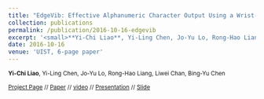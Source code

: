 ```yaml
---
title: "EdgeVib: Effective Alphanumeric Character Output Using a Wrist-Worn Tactile Display"
collection: publications
permalink: /publication/2016-10-16-edgevib
excerpt: '<small>**Yi-Chi Liao**, Yi-Ling Chen, Jo-Yu Lo, Rong-Hao Liang, Liwei Chan, Bing-Yu Chen </small> <small>[[Project Page](https://yichiliao.github.io/portfolio/portfolio-1/)],[[Paper](http://yichiliao.github.io/files/edgevib_uist16.pdf)],[[video](https://www.youtube.com/watch?v=Q_2owlSeDg4)],[[Presentation](https://www.youtube.com/watch?v=4aogj5g-Ft0)],[[Slide](https://goo.gl/mpHQ70)]</small>'
date: 2016-10-16
venue: 'UIST, 6-page paper'
---
```


<small>**Yi-Chi Liao**, Yi-Ling Chen, Jo-Yu Lo, Rong-Hao Liang, Liwei Chan, Bing-Yu Chen </small>

<small>[Project Page](https://yichiliao.github.io/portfolio/portfolio-1/) // [Paper](http://yichiliao.github.io/files/edgevib_uist16.pdf) // [video](https://www.youtube.com/watch?v=Q_2owlSeDg4) // [Presentation](https://www.youtube.com/watch?v=4aogj5g-Ft0) // [Slide](https://goo.gl/mpHQ70) </small>

